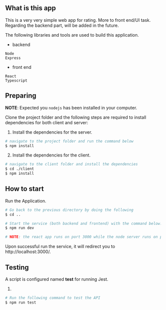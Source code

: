## What is this app

This is a very very simple web app for rating. More to front end/UI task. Regarding the backend part, will be added in the future.


The following libraries and tools are used to build this application.

- backend
```
Node
Express
```

- front end
```
React
Typescript
```

## Preparing

**NOTE**: Expected you `nodejs` has been installed in your computer.

Clone the project folder and the following steps are required to install dependencies for both client and server:

1. Install the dependencies for the server.

```bash
# navigate to the project folder and run the command below
$ npm install
```

2. Install the dependencies for the client.

```bash
# navigate to the client folder and install the dependencies
$ cd ./client
$ npm install
```

## How to start

Run the Application.

```bash
# Go back to the previous directory by doing the following
$ cd ..

# Start the service (both backend and frontend) with the command below.
$ npm run dev

# NOTE: the react app runs on port 3000 while the node server runs on port 5000
```

Upon successful run the service, it will redirect you to http://localhost:3000/.


## Testing

A script is configured named **test** for running Jest.

1. 

```bash
# Run the following command to test the API
$ npm run test
```